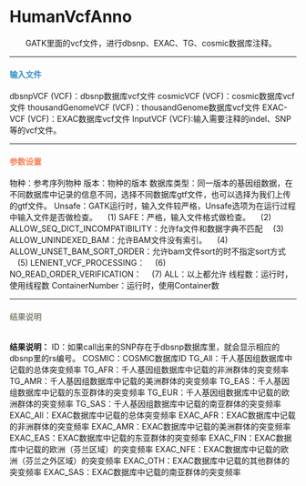# HumanVcfAnno
　　GATK里面的vcf文件，进行dbsnp、EXAC、TG、cosmic数据库注释。

***
#### **<i class="fa fa-dot-circle-o" aria-hidden="true" style="color:#3090C7"></i><span style="color:#3090C7"> 输入文件**
dbsnpVCF (VCF)：dbsnp数据库vcf文件
cosmicVCF (VCF)：cosmic数据库vcf文件
thousandGenomeVCF (VCF)：thousandGenome数据库vcf文件
EXAC-VCF (VCF)：EXAC数据库vcf文件
InputVCF (VCF):输入需要注释的indel、SNP等的vcf文件。


***
#### **<i class="fa fa-cog" aria-hidden="true" style="color:#F88158"></i> <span style="color:#F88158">参数设置**

物种：参考序列物种
版本：物种的版本
数据库类型：同一版本的基因组数据，在不同数据库中记录的信息不同，选择不同数据库gtf文件，也可以选择为我们上传的gtf文件。
Unsafe：GATK运行时，输入文件较严格，Unsafe选项为在运行过程中输入文件是否做检查。
　(1) SAFE：严格，输入文件格式做检查。
　(2) ALLOW_SEQ_DICT_INCOMPATIBILITY：允许fa文件和数据字典不匹配
　(3) ALLOW_UNINDEXED_BAM：允许BAM文件没有索引。
　(4) ALLOW_UNSET_BAM_SORT_ORDER：允许bam文件sort的时不指定sort方式
　(5) LENIENT_VCF_PROCESSING：
　(6) NO_READ_ORDER_VERIFICATION：
　(7) ALL：以上都允许
线程数：运行时，使用线程数
ContainerNumber：运行时，使用Container数


***
#### **<i class="fa fa-file-text" aria-hidden="true" style="color:#848b79"></i><span style="color:#848b79"> 结果说明**

<div style="text-align:center">
<img data-src="1.png" width="300px" ></img>
</div>

**结果说明：**
ID：如果call出来的SNP存在于dbsnp数据库里，就会显示相应的dbsnp里的rs编号。
COSMIC：COSMIC数据库ID
TG_All：千人基因组数据库中记载的总体突变频率
TG_AFR：千人基因组数据库中记载的非洲群体的突变频率
TG_AMR：千人基因组数据库中记载的美洲群体的突变频率
TG_EAS：千人基因组数据库中记载的东亚群体的突变频率
TG_EUR：千人基因组数据库中记载的欧洲群体的突变频率
TG_SAS：千人基因组数据库中记载的南亚群体的突变频率
EXAC_All：EXAC数据库中记载的总体突变频率
EXAC_AFR：EXAC数据库中记载的非洲群体的突变频率
EXAC_AMR：EXAC数据库中记载的美洲群体的突变频率
EXAC_EAS：EXAC数据库中记载的东亚群体的突变频率
EXAC_FIN：EXAC数据库中记载的欧洲（芬兰区域）的突变频率
EXAC_NFE：EXAC数据库中记载的欧洲（芬兰之外区域）的突变频率
EXAC_OTH：EXAC数据库中记载的其他群体的突变频率
EXAC_SAS：EXAC数据库中记载的南亚群体的突变频率


